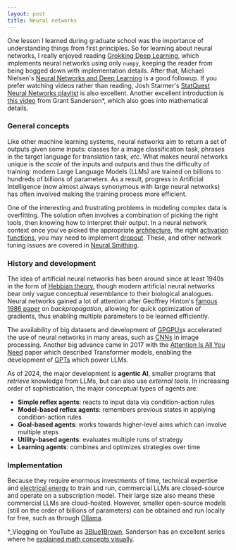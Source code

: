 ```yaml
---
layout: post
title: Neural networks
---
```


One lesson I learned during graduate school was the importance of understanding things from first principles. So for learning about neural networks, I really enjoyed reading [Grokking Deep Learning](https://www.manning.com/books/grokking-deep-learning), which implements neural networks using only `numpy`, keeping the reader from being bogged down with implementation details.   After that, Michael Nielsen's [Neural Networks and Deep Learning](http://neuralnetworksanddeeplearning.com/) is a good followup. If you prefer watching videos rather than reading, Josh Starmer's [StatQuest Neural Networks playlist](https://www.youtube.com/watch?v=CqOfi41LfDw&list=PLblh5JKOoLUIxGDQs4LFFD--41Vzf-ME1) is also excellent. Another excellent introduction is [this video](https://www.manning.com/livevideo/3blue1brown-neural-networks) from Grant Sanderson*, which also goes into mathematical details.

### General concepts

Like other machine learning systems, neural networks aim to return a set of outputs given some inputs: classes for a image classification task, phrases in the target language for translation task, _etc_.  What makes neural networks unique is the _scale_ of the inputs and outputs and thus the difficulty of training: modern Large Language Models (LLMs) are trained on billions to hundreds of billions of parameters. As a result, progress in Artificial Intelligence (now almost always synonymous with large neural networks) has often involved making the training process more efficient.   

One of the interesting and frustrating problems in modeling complex data is overfitting. The solution often involves a combination of picking the right tools, then knowing how to interpret their output. In a neural network context once you've picked the appropriate [architecture](https://medium.com/data-science/the-mostly-complete-chart-of-neural-networks-explained-3fb6f2367464), the right [activation functions](https://www.analyticssteps.com/blogs/7-types-activation-functions-neural-network), you may need to implement [dropout](http://jmlr.org/papers/v15/srivastava14a.html). These, and other network tuning issues are covered in [Neural Smithing](https://mitpress.mit.edu/books/neural-smithing).

### History and development

The idea of artificial neural networks has been around since at least 1940s in the form of [Hebbian theory](https://en.wikipedia.org/wiki/Hebbian_theory), though modern artificial neural networks bear only vague conceptual resemblance to their biological analogues. Neural networks gained a lot of attention after Geoffrey Hinton's [famous 1986 paper](https://www.nature.com/articles/323533a0) on _backpropagation_, allowing for quick optimization of gradients, thus enabling multiple parameters to be learned efficiently. 

The availability of big datasets and development of [GPGPUs](https://en.wikipedia.org/wiki/General-purpose_computing_on_graphics_processing_units)s accelerated the use of neural networks in many areas, such as [CNNs](https://en.wikipedia.org/wiki/Convolutional_neural_network) in image processing. Another big advance came in 2017 with the [Attention Is All You Need](https://arxiv.org/abs/1706.03762) paper which described Transformer models, enabling the development of [GPTs](https://en.wikipedia.org/wiki/Generative_pre-trained_transformer) which power LLMs.

As of 2024, the major development is **agentic AI**, smaller programs that _retrieve_ knowledge from LLMs, but can also use _external tools_. In increasing order of sophistication, the major conceptual types of agents are:

- **Simple reflex agents**: reacts to input data via condition-action rules
- **Model-based reflex agents**: remembers previous states in applying condition-action rules
- **Goal-based agents**: works towards higher-level aims which can involve multiple steps
- **Utility-based agents**: evaluates multiple runs of strategy
- **Learning agents**: combines and optimizes strategies over time

### Implementation

Because they require enormous investments of time, technical expertise and [electrical energy](https://cacm.acm.org/blogcacm/the-energy-footprint-of-humans-and-large-language-models/) to train and run, commercial LLMs are closed-source and operate on a subscription model. Their large size also means these commercial LLMs are cloud-hosted. However, smaller open-source models (still on the order of billions of parameters) can be obtained and run locally for free, such as through [Ollama](https://ollama.com/search).

*_Vlogging on YouTube as [3Blue1Brown](https://en.wikipedia.org/wiki/3Blue1Brown), Sanderson has an excellent series where he [explained math concepts visually](https://www.youtube.com/channel/UCYO_jab_esuFRV4b17AJtAw).
